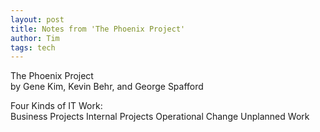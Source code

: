 ```yaml
---
layout: post
title: Notes from 'The Phoenix Project'
author: Tim
tags: tech
---
```


The Phoenix Project  
by Gene Kim, Kevin Behr, and George Spafford  

Four Kinds of IT Work:  
Business Projects
Internal Projects
Operational Change
Unplanned Work
